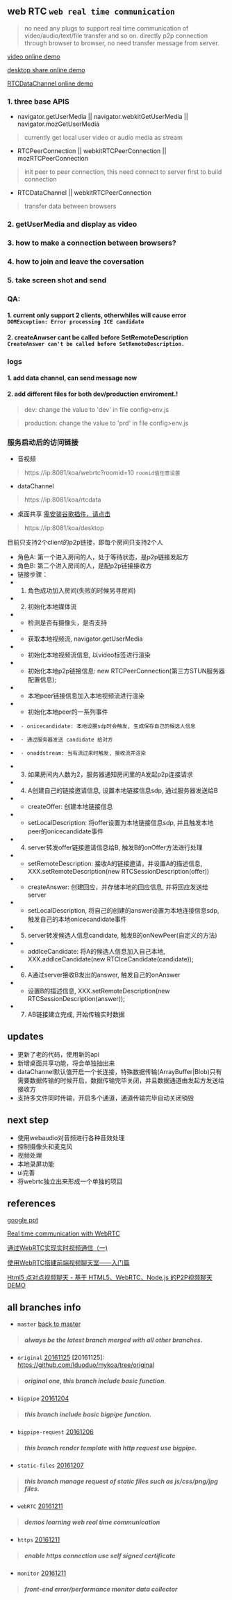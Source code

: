 ## web RTC `web real time communication`
> no need any plugs to support real time communication of video/audio/text/file transfer and so on.
> directly p2p connection through browser to browser, no need transfer message from server.

[video online demo](https://ldodo.cc/koa/webrtc?roomid=123)


[desktop share online demo](https://ldodo.cc/koa/desktop)

[RTCDataChannel online demo](https://ldodo.cc/koa/rtcdata)
### 1. three base APIS
+ navigator.getUserMedia || navigator.webkitGetUserMedia || navigator.mozGetUserMedia
 > currently get local user video or audio media as stream

+ RTCPeerConnection || webkitRTCPeerConnection || mozRTCPeerConnection
 > init peer to peer connection, this need connect to server first to build connection 

+ RTCDataChannel || webkitRTCPeerConnection
 > transfer data between browsers


### 2. getUserMedia and display as video
### 3. how to make a connection between browsers?
### 4. how to join and leave the coversation
### 5. take screen shot and send

### QA:
#### 1. current only support 2 clients, otherwhiles will cause error `DOMException: Error processing ICE candidate`
#### 2. createAnwser cant be called before SetRemoteDescription `CreateAnswer can't be called before SetRemoteDescription.`

### logs
#### 1. add data channel, can send message now
#### 2. add different files for both dev/production enviroment.!
> dev: change the value to 'dev' in file config>env.js

> production: change the value to 'prd' in file config>env.js

### 服务启动后的访问链接

+ 音视频
> https://ip:8081/koa/webrtc?roomid=10 `roomid值任意设置`

+ dataChannel
> https://ip:8081/koa/rtcdata

+ 桌面共享 [需安装谷歌插件，请点击](https://github.com/lduoduo/my-chrome-extensions/tree/master/desk-capture-share)
> https://ip:8081/koa/desktop

目前只支持2个client的p2p链接，即每个房间只支持2个人
 * 角色A: 第一个进入房间的人，处于等待状态，是p2p链接发起方
 * 角色B: 第二个进入房间的人，是配p2p链接接收方
 * 链接步骤：
 * 1. 角色成功加入房间(失败的时候另寻房间)
 * 2. 初始化本地媒体流
 *    - 检测是否有摄像头，是否支持
 *    - 获取本地视频流, navigator.getUserMedia
 *    - 初始化本地视频流信息, 以video标签进行渲染
 *    - 初始化本地p2p链接信息: new RTCPeerConnection(第三方STUN服务器配置信息);
 *    - 本地peer链接信息加入本地视频流进行渲染
 *    - 初始化本地peer的一系列事件
 *      - onicecandidate: 本地设置sdp时会触发, 生成保存自己的候选人信息
 *      - 通过服务器发送 candidate 给对方
 *      - onaddstream: 当有流过来时触发, 接收流并渲染
 * 3. 如果房间内人数为2，服务器通知房间里的A发起p2p连接请求
 * 4. A创建自己的链接邀请信息, 设置本地链接信息sdp, 通过服务器发送给B
 *    - createOffer: 创建本地链接信息
 *    - setLocalDescription: 将offer设置为本地链接信息sdp, 并且触发本地peer的onicecandidate事件
 * 4. server转发offer链接邀请信息给B, 触发B的onOffer方法进行处理
 *    - setRemoteDescription: 接收A的链接邀请，并设置A的描述信息, XXX.setRemoteDescription(new RTCSessionDescription(offer))
 *    - createAnswer: 创建回应，并存储本地的回应信息, 并将回应发送给server
 *    - setLocalDescription, 将自己的创建的answer设置为本地连接信息sdp, 触发自己的本地onicecandidate事件
 * 5. server转发候选人信息candidate, 触发B的onNewPeer(自定义的方法)
 *    - addIceCandidate: 将A的候选人信息加入自己本地, XXX.addIceCandidate(new RTCIceCandidate(candidate));
 * 6. A通过server接收B发出的answer, 触发自己的onAnswer
 *    - 设置B的描述信息, XXX.setRemoteDescription(new RTCSessionDescription(answer));
 * 7. AB链接建立完成, 开始传输实时数据

## updates
+ 更新了老的代码，使用新的api
+ 新增桌面共享功能，将会单独抽出来
+ dataChannel默认值开启一个长连接，特殊数据传输(ArrayBuffer|Blob)只有需要数据传输的时候开启，数据传输完毕关闭，并且数据通道由发起方发送给接收方
+ 支持多文件同时传输，开启多个通道，通道传输完毕自动关闭销毁

## next step
+ 使用webaudio对音频进行各种音效处理
+ 控制摄像头和麦克风
+ 视频处理
+ 本地录屏功能
+ ui完善
+ 将webrtc独立出来形成一个单独的项目

## references
[google ppt](http://io13webrtc.appspot.com/#1)

[Real time communication with WebRTC](https://codelabs.developers.google.com/codelabs/webrtc-web/#3)

[通过WebRTC实现实时视频通信（一)](https://www.oschina.net/question/156697_172887)

[使用WebRTC搭建前端视频聊天室——入门篇](https://segmentfault.com/a/1190000000436544)

[Html5 点对点视频聊天 - 基于 HTML5、WebRTC、Node.js 的P2P视频聊天DEMO](https://www.linyuting.cn/gerenrizhi/webrtc-p2pusermedia.html)


## all branches info

+ `master` [back to master](https://github.com/lduoduo/mykoa)
 > ##### always be the latest branch merged with all other branches.

+ `original` [20161125](https://github.com/lduoduo/mykoa/tree/original)
[20161125]: https://github.com/lduoduo/mykoa/tree/original
 > ##### original one, this branch include basic function.
 
+ `bigpipe` [20161204](https://github.com/lduoduo/mykoa/tree/bigpipe)
 > ##### this branch include basic bigpipe function.

+ `bigpipe-request` [20161206](https://github.com/lduoduo/mykoa/tree/bigpipe-request)
 > ##### this branch render template with http request use bigpipe.

+ `static-files` [20161207](https://github.com/lduoduo/mykoa/tree/static-files)
 > ##### this branch manage request of static files such as js/css/png/jpg files.

+ `webRTC` [20161211](https://github.com/lduoduo/mykoa/tree/webRTC)
 > ##### demos learning web real time communication

+ `https` [20161211](https://github.com/lduoduo/mykoa/tree/https)
 > ##### enable https connection use self signed certificate

+ `monitor` [20161211](https://github.com/lduoduo/mykoa/tree/monitor)
 > ##### front-end error/performance monitor data collector

